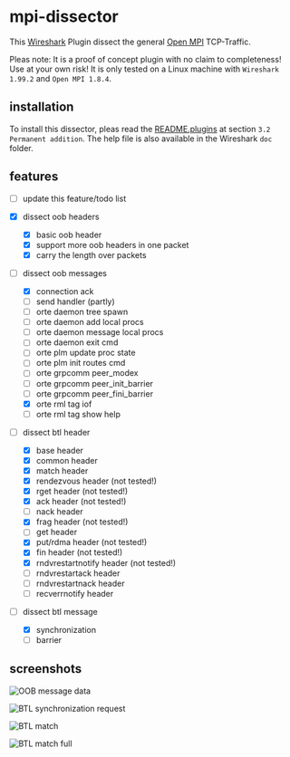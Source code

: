 # mpi-dissector

This [Wireshark](https://www.wireshark.org/) Plugin dissect the general [Open MPI](http://www.open-mpi.org/) TCP-Traffic.

Pleas note: It is a proof of concept plugin with no claim to completeness! Use at your own risk! It is only tested on a Linux machine with `Wireshark 1.99.2` and `Open MPI 1.8.4`.

## installation

To install this dissector, pleas read the [README.plugins](https://code.wireshark.org/review/gitweb?p=wireshark.git;a=blob_plain;f=doc/README.plugins) at section `3.2 Permanent addition`. The help file is also available in the Wireshark `doc` folder.

## features

* [ ] update this feature/todo list

* [x] dissect oob headers
    * [x] basic oob header
    * [x] support more oob headers in one packet
    * [x] carry the length over packets
* [ ] dissect oob messages
    * [x] connection ack
    * [ ] send handler (partly)
    * [ ] orte daemon tree spawn
    * [ ] orte daemon add local procs
    * [ ] orte daemon message local procs
    * [ ] orte daemon exit cmd
    * [ ] orte plm update proc state
    * [ ] orte plm init routes cmd
    * [ ] orte grpcomm peer\_modex
    * [ ] orte grpcomm peer\_init\_barrier
    * [ ] orte grpcomm peer\_fini\_barrier
    * [x] orte rml tag iof
    * [ ] orte rml tag show help
* [ ] dissect btl header
    * [x] base header
    * [x] common header
    * [x] match header
    * [x] rendezvous header (not tested!)
    * [x] rget header (not tested!)
    * [x] ack header (not tested!)
    * [ ] nack header
    * [x] frag header (not tested!)
    * [ ] get header
    * [x] put/rdma header (not tested!)
    * [x] fin header (not tested!)
    * [x] rndvrestartnotify header (not tested!)
    * [ ] rndvrestartack header
    * [ ] rndvrestartnack header
    * [ ] recverrnotify header
* [ ] dissect btl message
    * [x] synchronization
    * [ ] barrier

## screenshots

![OOB message data](https://raw.githubusercontent.com/juhulian/mpi-dissector/master/screenshots/wireshark-oob-msg.png "oob msg data")

![BTL synchronization request](https://raw.githubusercontent.com/juhulian/mpi-dissector/master/screenshots/wireshark-sync.png "btl sync req")

![BTL match](https://raw.githubusercontent.com/juhulian/mpi-dissector/master/screenshots/wireshark-match.png "btl match")

![BTL match full](https://raw.githubusercontent.com/juhulian/mpi-dissector/master/screenshots/wireshark-match-full.png "btl match full")
